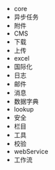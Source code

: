 * core
* 异步任务
* 附件
* CMS
* 下载
* 上传
* excel
* 国际化
* 日志
* 邮件
* 消息
* 数据字典
* lookup
* 安全
* 栏目
* 工具
* 校验
* webService
* 工作流

